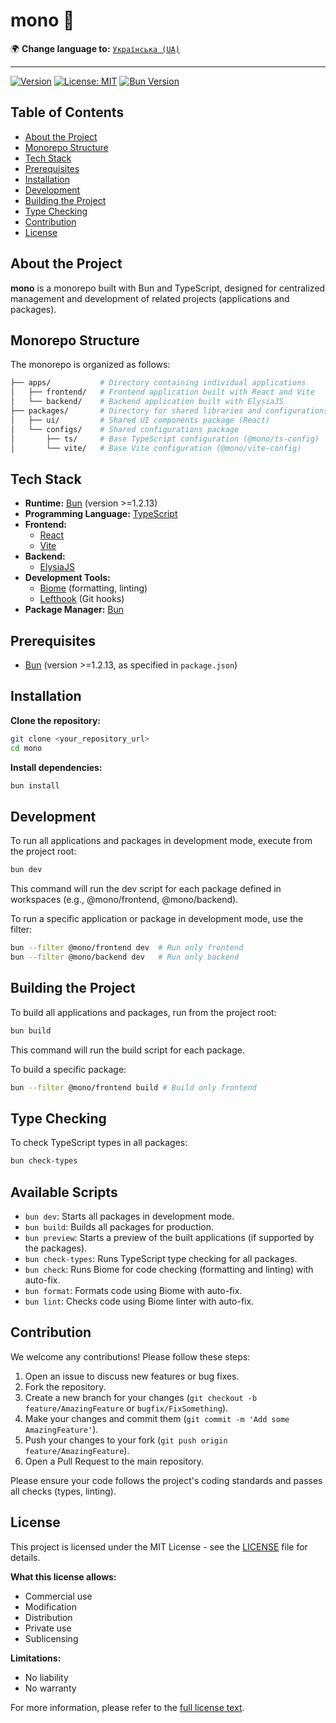 # mono 🚀

🌍 **Change language to:** [`Українська (UA)`](./README.ua.md)

---

[![Version](https://img.shields.io/github/package-json/v/livegp/mono)](https://github.com/yourusername/mono) [![License: MIT](https://img.shields.io/badge/License-MIT-yellow.svg)](https://opensource.org/licenses/MIT) [![Bun Version](https://img.shields.io/badge/bun-%3E%3D1.2.13-orange)](https://bun.sh/)

## Table of Contents

- [About the Project](#about-the-project)
- [Monorepo Structure](#monorepo-structure)
- [Tech Stack](#tech-stack)
- [Prerequisites](#prerequisites)
- [Installation](#installation)
- [Development](#development)
- [Building the Project](#building-the-project)
- [Type Checking](#type-checking)
- [Contribution](#contribution)
- [License](#license)

## About the Project

**mono** is a monorepo built with Bun and TypeScript, designed for centralized management and development of related projects (applications and packages).

## Monorepo Structure

The monorepo is organized as follows:

```sh
├── apps/           # Directory containing individual applications
│   ├── frontend/   # Frontend application built with React and Vite
│   └── backend/    # Backend application built with ElysiaJS
├── packages/       # Directory for shared libraries and configurations
│   ├── ui/         # Shared UI components package (React)
│   └── configs/    # Shared configurations package
│       ├── ts/     # Base TypeScript configuration (@mono/ts-config)
│       └── vite/   # Base Vite configuration (@mono/vite-config)
```

## Tech Stack

- **Runtime:** [Bun](https://bun.sh/) (version >=1.2.13)
- **Programming Language:** [TypeScript](https://www.typescriptlang.org/)
- **Frontend:**
  - [React](https://react.dev/)
  - [Vite](https://vitejs.dev/)
- **Backend:**
  - [ElysiaJS](https://elysiajs.com/)
- **Development Tools:**
  - [Biome](https://biomejs.dev/) (formatting, linting)
  - [Lefthook](https://github.com/evilmartians/lefthook) (Git hooks)
- **Package Manager:** [Bun](https://bun.sh/)

## Prerequisites

- [Bun](https://bun.sh/docs/installation) (version >=1.2.13, as specified in `package.json`)

## Installation

**Clone the repository:**

```bash
git clone <your_repository_url>
cd mono
```

**Install dependencies:**

```bash
bun install
```

## Development

To run all applications and packages in development mode, execute from the project root:

```bash
bun dev
```

This command will run the dev script for each package defined in workspaces (e.g., @mono/frontend, @mono/backend).

To run a specific application or package in development mode, use the filter:

```bash
bun --filter @mono/frontend dev  # Run only frontend
bun --filter @mono/backend dev   # Run only backend
```

## Building the Project

To build all applications and packages, run from the project root:

```bash
bun build
```

This command will run the build script for each package.

To build a specific package:

```bash
bun --filter @mono/frontend build # Build only frontend
```

## Type Checking

To check TypeScript types in all packages:

```bash
bun check-types
```

## Available Scripts

- `bun dev`: Starts all packages in development mode.
- `bun build`: Builds all packages for production.
- `bun preview`: Starts a preview of the built applications (if supported by the packages).
- `bun check-types`: Runs TypeScript type checking for all packages.
- `bun check`: Runs Biome for code checking (formatting and linting) with auto-fix.
- `bun format`: Formats code using Biome with auto-fix.
- `bun lint`: Checks code using Biome linter with auto-fix.

## Contribution

We welcome any contributions! Please follow these steps:

1. Open an issue to discuss new features or bug fixes.
2. Fork the repository.
3. Create a new branch for your changes (`git checkout -b feature/AmazingFeature` or `bugfix/FixSomething`).
4. Make your changes and commit them (`git commit -m 'Add some AmazingFeature'`).
5. Push your changes to your fork (`git push origin feature/AmazingFeature`).
6. Open a Pull Request to the main repository.

Please ensure your code follows the project's coding standards and passes all checks (types, linting).

## License

This project is licensed under the MIT License - see the [LICENSE](LICENSE) file for details.

**What this license allows:**

- Commercial use
- Modification
- Distribution
- Private use
- Sublicensing

**Limitations:**

- No liability
- No warranty

For more information, please refer to the [full license text](LICENSE).

